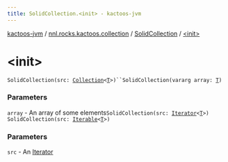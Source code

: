 ```yaml
---
title: SolidCollection.<init> - kactoos-jvm
---
```


[kactoos-jvm](../../index.html) / [nnl.rocks.kactoos.collection](../index.html) / [SolidCollection](index.html) / [&lt;init&gt;](./-init-.html)

# &lt;init&gt;

`SolidCollection(src: `[`Collection`](https://kotlinlang.org/api/latest/jvm/stdlib/kotlin.collections/-collection/index.html)`<`[`T`](index.html#T)`>)``SolidCollection(vararg array: `[`T`](index.html#T)`)`

### Parameters

`array` - An array of some elements`SolidCollection(src: `[`Iterator`](https://kotlinlang.org/api/latest/jvm/stdlib/kotlin.collections/-iterator/index.html)`<`[`T`](index.html#T)`>)`
`SolidCollection(src: `[`Iterable`](https://kotlinlang.org/api/latest/jvm/stdlib/kotlin.collections/-iterable/index.html)`<`[`T`](index.html#T)`>)`

### Parameters

`src` - An [Iterator](https://kotlinlang.org/api/latest/jvm/stdlib/kotlin.collections/-iterator/index.html)